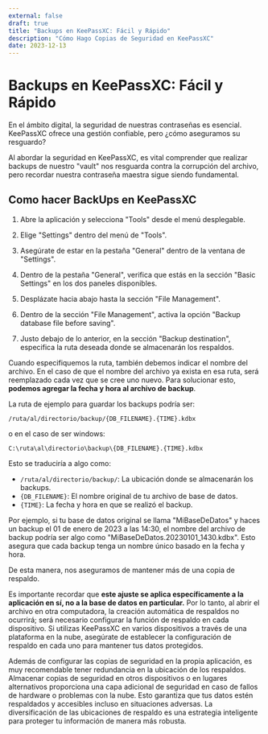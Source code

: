 ```yaml
---
external: false
draft: true
title: "Backups en KeePassXC: Fácil y Rápido"
description: "Cómo Hago Copias de Seguridad en KeePassXC"
date: 2023-12-13
---
```


# Backups en KeePassXC: Fácil y Rápido

En el ámbito digital, la seguridad de nuestras contraseñas es esencial. KeePassXC ofrece una gestión confiable, pero ¿cómo aseguramos su resguardo?

Al abordar la seguridad en KeePassXC, es vital comprender que realizar backups de nuestro "vault" nos resguarda contra la corrupción del archivo, pero recordar nuestra contraseña maestra sigue siendo fundamental.

## Como hacer BackUps en KeePassXC

1. Abre la aplicación y selecciona "Tools" desde el menú desplegable.

2. Elige "Settings" dentro del menú de "Tools".

3. Asegúrate de estar en la pestaña "General" dentro de la ventana de "Settings".

4. Dentro de la pestaña "General", verifica que estás en la sección "Basic Settings" en los dos paneles disponibles.

5. Desplázate hacia abajo hasta la sección "File Management".

6. Dentro de la sección "File Management", activa la opción "Backup database file before saving".

7. Justo debajo de lo anterior, en la sección "Backup destination", especifica la ruta deseada donde se almacenarán los respaldos.

Cuando especifiquemos la ruta, también debemos indicar el nombre del archivo. En el caso de que el nombre del archivo ya exista en esa ruta, será reemplazado cada vez que se cree uno nuevo. Para solucionar esto, **podemos agregar la fecha y hora al archivo de backup**.

La ruta de ejemplo para guardar los backups podría ser:

```plaintext
/ruta/al/directorio/backup/{DB_FILENAME}.{TIME}.kdbx
```

o en el caso de ser windows:

```plaintext
C:\ruta\al\directorio\backup\{DB_FILENAME}.{TIME}.kdbx
```

Esto se traduciría a algo como:

- `/ruta/al/directorio/backup/`: La ubicación donde se almacenarán los backups.
- `{DB_FILENAME}`: El nombre original de tu archivo de base de datos.
- `{TIME}`: La fecha y hora en que se realizó el backup.

Por ejemplo, si tu base de datos original se llama "MiBaseDeDatos" y haces un backup el 01 de enero de 2023 a las 14:30, el nombre del archivo de backup podría ser algo como "MiBaseDeDatos.20230101_1430.kdbx". Esto asegura que cada backup tenga un nombre único basado en la fecha y hora.

De esta manera, nos aseguramos de mantener más de una copia de respaldo.

Es importante recordar que **este ajuste se aplica específicamente a la aplicación en sí, no a la base de datos en particular.** Por lo tanto, al abrir el archivo en otra computadora, la creación automática de respaldos no ocurrirá; será necesario configurar la función de respaldo en cada dispositivo. Si utilizas KeePassXC en varios dispositivos a través de una plataforma en la nube, asegúrate de establecer la configuración de respaldo en cada uno para mantener tus datos protegidos.

Además de configurar las copias de seguridad en la propia aplicación, es muy recomendable tener redundancia en la ubicación de los respaldos. Almacenar copias de seguridad en otros dispositivos o en lugares alternativos proporciona una capa adicional de seguridad en caso de fallos de hardware o problemas con la nube. Esto garantiza que tus datos estén respaldados y accesibles incluso en situaciones adversas. La diversificación de las ubicaciones de respaldo es una estrategia inteligente para proteger tu información de manera más robusta.
